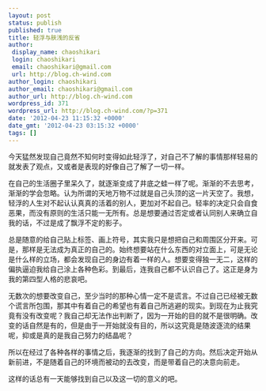 ```yaml
---
layout: post
status: publish
published: true
title: 轻浮与肤浅的反省
author:
 display_name: chaoshikari
 login: chaoshikari
 email: chaoshikari@gmail.com
 url: http://blog.ch-wind.com
author_login: chaoshikari
author_email: chaoshikari@gmail.com
author_url: http://blog.ch-wind.com
wordpress_id: 371
wordpress_url: http://blog.ch-wind.com/?p=371
date: '2012-04-23 11:15:32 +0000'
date_gmt: '2012-04-23 03:15:32 +0000'
tags: []
---
```

今天猛然发现自己竟然不知何时变得如此轻浮了，对自己不了解的事情那样轻易的就发表了观点，又或者是表现的好像自己了解了一切一样。


在自己的生活圈子里呆久了，就逐渐变成了井底之蛙一样了呢。渐渐的不去思考，渐渐的学会忽略。认为所谓的天地万物不过就是自己头顶的这一片天空了。我想，轻浮的人生对不起认认真真的活着的别人，更加对不起自己。轻率的决定只会自食恶果，而没有原则的生活只能一无所有。总是想要通过否定或者认同别人来确立自我的话，不过是成了飘浮不定的影子。


总是随意的给自己贴上标签、画上符号，其实我只是想把自己和周围区分开来。可是，那样是无法成为真正的自己的。始终想要站在什么东西的对立面上，可是无论是什么样的立场，都会发现自己的身边有着一样的人。想要变得独一无二，这样的偏执逼迫我给自己涂上各种色彩。到最后，连我自己都不认识自己了。这正是身为我的第四型人格的悲哀吧。


无数次的想要改变自己，至少当时的那种心情一定不是谎言。不过自己已经被无数个谎言所包围，那其中有着自己的希望也有着自己所逃避的现实。到现在为止我究竟有没有改变呢？我自己却无法作出判断了，因为一开始的目的就不是很明确。改变的话自然是有的，但是由于一开始就没有目的，所以这究竟是随波逐流的结果呢，抑或是真的是我自己努力的结晶呢？


所以在经过了各种各样的事情之后，我逐渐的找到了自己的方向。然后决定开始从新前进，不是随着自己的环境而被动的去改变，而是带着自己的决意向前走。


这样的话总有一天能够找到自己以及这一切的意义的吧。


